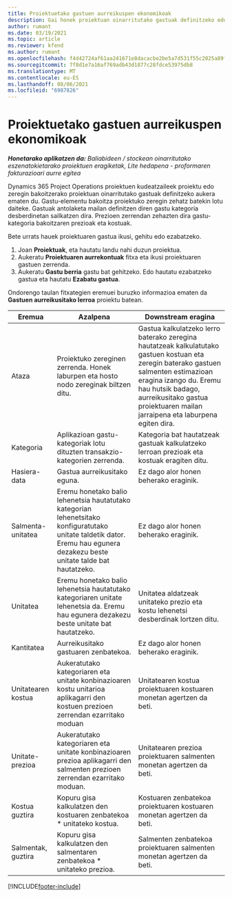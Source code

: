 ```yaml
---
title: Proiektuetako gastuen aurreikuspen ekonomikoak
description: Gai honek proiektuan oinarritutako gastuak definitzeko edo kalkulatzeko informazioa eskaintzen du.
author: rumant
ms.date: 03/19/2021
ms.topic: article
ms.reviewer: kfend
ms.author: rumant
ms.openlocfilehash: f4d42724af61aa241671e8dacacbe2be5a7d531f55c2025a89ff777ac41e9b67
ms.sourcegitcommit: 7f8d1e7a16af769adb43d1877c28fdce53975db8
ms.translationtype: MT
ms.contentlocale: eu-ES
ms.lasthandoff: 08/06/2021
ms.locfileid: "6987826"
---
```

# <a name="financial-estimates-for-expenses-on-projects"></a>Proiektuetako gastuen aurreikuspen ekonomikoak
_**Honetarako aplikatzen da:** Baliabideen / stockean oinarritutako eszenatokietarako proiektuen eragiketak, Lite hedapena - proformaren fakturazioari aurre egitea_

Dynamics 365 Project Operations proiektuen kudeatzaileek proiektu edo zeregin bakoitzerako proiektuan oinarritutako gastuak definitzeko aukera ematen du. Gastu-elementu bakoitza proiektuko zeregin zehatz batekin lotu daiteke. Gastuak antolaketa mailan definitzen diren gastu kategoria desberdinetan sailkatzen dira. Prezioen zerrendan zehazten dira gastu-kategoria bakoitzaren prezioak eta kostuak. 

Bete urrats hauek proiektuaren gastua ikusi, gehitu edo ezabatzeko.

1. Joan **Proiektuak**, eta hautatu landu nahi duzun proiektua.
2. Aukeratu **Proiektuaren aurrekontuak** fitxa eta ikusi proiektuaren gastuen zerrenda.
3. Aukeratu **Gastu berria** gastu bat gehitzeko. Edo hautatu ezabatzeko gastua eta hautatu **Ezabatu gastua**.

Ondorengo taulan fitxategien eremuei buruzko informazioa ematen da **Gastuen aurreikusitako lerroa** proiektu batean. 

| **Eremua** | **Azalpena** | **Downstream eragina** |
| --- | --- | --- |
| Ataza | Proiektuko zereginen zerrenda. Honek laburpen eta hosto nodo zereginak biltzen ditu. | Gastua kalkulatzeko lerro baterako zeregina hautatzeak kalkulatutako gastuen kostuan eta zeregin baterako gastuen salmenten estimazioan eragina izango du. Eremu hau hutsik badago, aurreikusitako gastua proiektuaren mailan jarraipena eta laburpena egiten dira. |
| Kategoria | Aplikazioan gastu-kategoriak lotu dituzten transakzio-kategorien zerrenda. | Kategoria bat hautatzeak gastuak kalkulatzeko lerroan prezioak eta kostuak eragiten ditu. |
| Hasiera-data | Gastua aurreikusitako eguna. | Ez dago alor honen beherako eraginik. |
| Salmenta-unitatea | Eremu honetako balio lehenetsia hautatutako kategorian lehenetsitako konfiguratutako unitate taldetik dator. Eremu hau egunera dezakezu beste unitate talde bat hautatzeko. | Ez dago alor honen beherako eraginik. |
| Unitatea | Eremu honetako balio lehenetsia hautatutako kategoriaren unitate lehenetsia da. Eremu hau egunera dezakezu beste unitate bat hautatzeko. | Unitatea aldatzeak unitateko prezio eta kostu lehenetsi desberdinak lortzen ditu. |
| Kantitatea | Aurreikusitako gastuaren zenbatekoa. | Ez dago alor honen beherako eraginik. |
| Unitatearen kostua | Aukeratutako kategoriaren eta unitate konbinazioaren kostu unitarioa aplikagarri den kostuen prezioen zerrendan ezarritako moduan | Unitatearen kostua proiektuaren kostuaren monetan agertzen da beti. |
| Unitate-prezioa | Aukeratutako kategoriaren eta unitate konbinazioaren prezioa aplikagarri den salmenten prezioen zerrendan ezarritako moduan. | Unitatearen prezioa proiektuaren salmenten monetan agertzen da beti. |
| Kostua guztira | Kopuru gisa kalkulatzen den kostuaren zenbatekoa \* unitateko kostua.| Kostuaren zenbatekoa proiektuaren kostuaren monetan agertzen da beti. |
| Salmentak, guztira | Kopuru gisa kalkulatzen den salmentaren zenbatekoa \* unitateko prezioa. | Salmenten zenbatekoa proiektuaren salmenten monetan agertzen da beti. |


[!INCLUDE[footer-include](../includes/footer-banner.md)]
